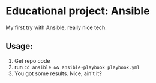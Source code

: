 # Educational project: Ansible

My first try with Ansible, really nice tech.

## Usage:
1. Get repo code
2. run `cd ansible && ansible-playbook playbook.yml`
3. You got some results. Nice, ain't it?
